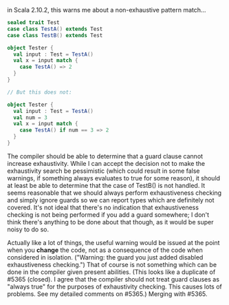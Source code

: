 in Scala 2.10.2, this warns me about a non-exhaustive pattern match...
```scala
sealed trait Test
case class TestA() extends Test
case class TestB() extends Test

object Tester {
  val input : Test = TestA()
  val x = input match {
    case TestA() => 2
  }
}

// But this does not:

object Tester {
  val input : Test = TestA()
  val num = 3
  val x = input match {
    case TestA() if num == 3 => 2
  }
}
```
The compiler should be able to determine that a guard clause cannot increase exhaustivity.  While I can accept the decision not to make the exhaustivity search be pessimistic (which could result in some false warnings, if something always evaluates to true for some reason), it should at least be able to determine that the case of TestB() is not handled.
It seems reasonable that we should always perform exhaustiveness checking and simply ignore guards so we can report types which are definitely not covered. It's not ideal that there's no indication that exhaustiveness checking is not being performed if you add a guard somewhere; I don't think there's anything to be done about that though, as it would be super noisy to do so.

Actually like a lot of things, the useful warning would be issued at the point when you **change** the code, not as a consequence of the code when considered in isolation. ("Warning: the guard you just added disabled exhaustiveness checking.") That of course is not something which can be done in the compiler given present abilities.
(This looks like a duplicate of #5365 (closed). I agree that the compiler should not treat guard clauses as "always true" for the purposes of exhaustivity checking. This causes lots of problems. See my detailed comments on #5365.)
Merging with #5365.
